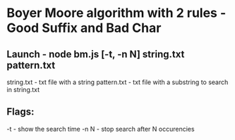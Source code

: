 # Boyer Moore algorithm with 2 rules - Good Suffix and Bad Char
## Launch - node bm.js [-t, -n N] string.txt pattern.txt
string.txt - txt file with a string
pattern.txt - txt file with a substring to search in string.txt
## Flags:
-t - show the search time
-n N - stop search after N occurencies
